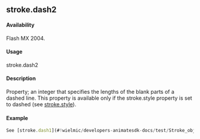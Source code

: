 ## stroke.dash2

#### Availability

Flash MX 2004.

#### Usage

stroke.dash2

#### Description

Property; an integer that specifies the lengths of the blank parts of a dashed line. This property is available only if the
stroke.style property is set to dashed (see [stroke.style](#!wielmic/developers-animatesdk-docs/test/Stroke_object/stroke20.md)).

#### Example

```javascript
See [stroke.dash1](#!wielmic/developers-animatesdk-docs/test/Stroke_object/stroke4.md).

```